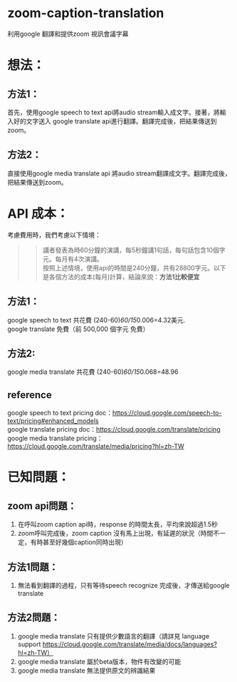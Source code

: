 # zoom-caption-translation
利用google 翻譯和提供zoom 視訊會議字幕
# 想法：    
## 方法1：   
首先，使用google speech to text api將audio stream輸入成文字。接著，將輸入好的文字送入 google translate api進行翻譯。翻譯完成後，把結果傳送到zoom。    
## 方法2：
直接使用google media translate api 將audio stream翻譯成文字。翻譯完成後，把結果傳送到zoom。    

# API 成本：
考慮費用時，我們考慮以下情境：    
>>講者發表為時60分鐘的演講，每5秒鐘講1句話，每句話包含10個字元。每月有4次演講。    
按照上述情境，使用api的時間是240分鐘，共有28800字元。以下是各個方法的成本(每月)計算，結論來說：**方法1比較便宜**  
## 方法1：    
google speech to text 共花費 (240-60)*60/15*0.006=4.32美元.   
google translate 免費（前 500,000 個字元 免費） 
## 方法2:
google media translate 共花費 (240-60)*60/15*0.068=48.96   
## reference 
google speech to text pricing doc：https://cloud.google.com/speech-to-text/pricing#enhanced_models   
google translate pricing doc：https://cloud.google.com/translate/pricing   
google media translate pricing：https://cloud.google.com/translate/media/pricing?hl=zh-TW   
# 已知問題：
## zoom api問題：
1. 在呼叫zoom caption api時，response 的時間太長，平均來說超過1.5秒 
2. zoom呼叫完成後，zoom caption 沒有馬上出現，有延遲的狀況（時間不一定，有時甚至好幾個caption同時出現） 
## 方法1問題：
1. 無法看到翻譯的過程，只有等待speech recognize 完成後，才傳送給google translate  

## 方法2問題：
1. google media translate 只有提供少數語言的翻譯（請詳見 language support https://cloud.google.com/translate/media/docs/languages?hl=zh-TW）
2. google media translate 屬於beta版本，物件有改變的可能
3. google media translate 無法提供原文的辨識結果

